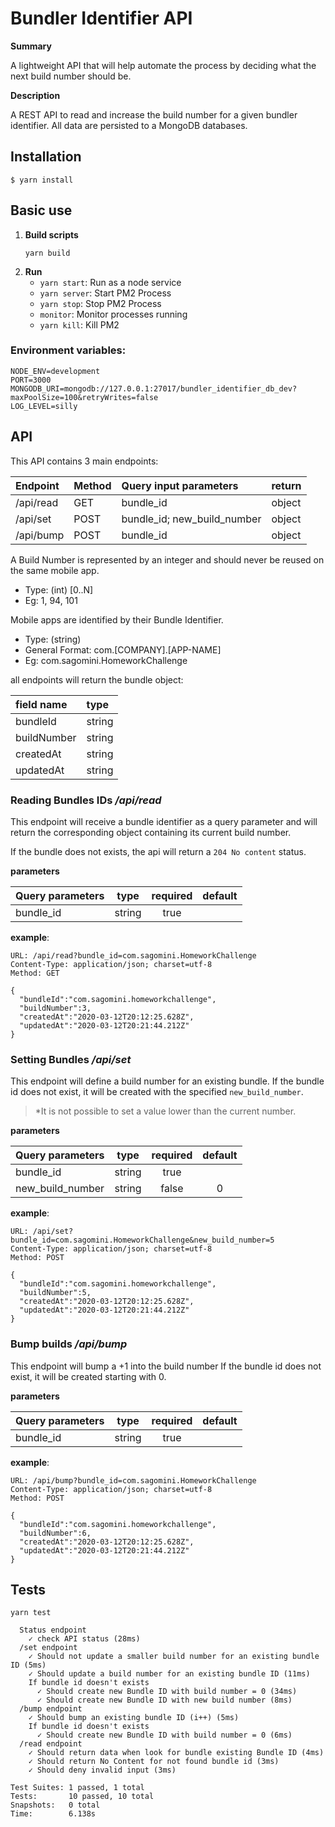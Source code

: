 # Bundler Identifier API

**Summary**

A lightweight API that will help automate the process by deciding what the next build number should be.

**Description**

A REST API to read and increase the build number for a given bundler identifier.
All data are persisted to a MongoDB databases.

## Installation

```
$ yarn install
```

## Basic use

1. **Build scripts**
   ```
   yarn build
   ```
2. **Run**
   - `yarn start`: Run as a node service
   - `yarn server`: Start PM2 Process
   - `yarn stop`: Stop PM2 Process
   - `monitor`: Monitor processes running
   - `yarn kill`: Kill PM2

### Environment variables:

```
NODE_ENV=development
PORT=3000
MONGODB_URI=mongodb://127.0.0.1:27017/bundler_identifier_db_dev?maxPoolSize=100&retryWrites=false
LOG_LEVEL=silly
```

## API

This API contains 3 main endpoints:

| Endpoint  | Method | Query input parameters      | return |
| :-------- | :----- | :-------------------------- | ------ |
| /api/read | GET    | bundle_id                   | object |
| /api/set  | POST   | bundle_id; new_build_number | object |
| /api/bump | POST   | bundle_id                   | object |

A Build Number is represented by an integer and should never be reused on the same mobile app.

- Type: (int) [0..N]
- Eg: 1, 94, 101

Mobile apps are identified by their Bundle Identifier.

- Type: (string)
- General Format: com.[COMPANY].[APP-NAME]
- Eg: com.sagomini.HomeworkChallenge
  

all endpoints will return the bundle object:

| field name  | type   |
| :---------- | :----- |
| bundleId    | string |
| buildNumber | string |
| createdAt   | string |
| updatedAt   | string |

### Reading Bundles IDs */api/read*

This endpoint will receive a bundle identifier as a query parameter and will return the corresponding object containing its current build number.

If the bundle does not exists, the api will return a `204 No content` status.

**parameters**

| Query parameters |  type  | required | default |
| :--------------- | :----: | :------: | :-----: |
| bundle_id        | string |   true   |         |

**example**:

```
URL: /api/read?bundle_id=com.sagomini.HomeworkChallenge
Content-Type: application/json; charset=utf-8
Method: GET

```

```
{
  "bundleId":"com.sagomini.homeworkchallenge",
  "buildNumber":3,
  "createdAt":"2020-03-12T20:12:25.628Z",
  "updatedAt":"2020-03-12T20:21:44.212Z"
}
```

### Setting Bundles */api/set*

This endpoint will define a build number for an existing bundle.
If the bundle id does not exist, it will be created with the specified `new_build_number`.

> *It is not possible to set a value lower than the current number.

**parameters**

| Query parameters |  type  | required | default |
| :--------------- | :----: | :------: | :-----: |
| bundle_id        | string |   true   |         |
| new_build_number | string |  false   |    0    |

**example**:

```
URL: /api/set?bundle_id=com.sagomini.HomeworkChallenge&new_build_number=5
Content-Type: application/json; charset=utf-8
Method: POST

```

```
{
  "bundleId":"com.sagomini.homeworkchallenge",
  "buildNumber":5,
  "createdAt":"2020-03-12T20:12:25.628Z",
  "updatedAt":"2020-03-12T20:21:44.212Z"
}
```

### Bump builds */api/bump*

This endpoint will bump a +1 into the build number
If the bundle id does not exist, it will be created starting with 0.

**parameters**

| Query parameters |  type  | required | default |
| :--------------- | :----: | :------: | :-----: |
| bundle_id        | string |   true   |         |

**example**:

```
URL: /api/bump?bundle_id=com.sagomini.HomeworkChallenge
Content-Type: application/json; charset=utf-8
Method: POST

```

```
{
  "bundleId":"com.sagomini.homeworkchallenge",
  "buildNumber":6,
  "createdAt":"2020-03-12T20:12:25.628Z",
  "updatedAt":"2020-03-12T20:21:44.212Z"
}
```

## Tests

```
yarn test
```

```
  Status endpoint
    ✓ check API status (28ms)
  /set endpoint
    ✓ Should not update a smaller build number for an existing bundle ID (5ms)
    ✓ Should update a build number for an existing bundle ID (11ms)
    If bundle id doesn't exists
      ✓ Should create new Bundle ID with build number = 0 (34ms)
      ✓ Should create new Bundle ID with new build number (8ms)
  /bump endpoint
    ✓ Should bump an existing bundle ID (i++) (5ms)
    If bundle id doesn't exists
      ✓ Should create new Bundle ID with build number = 0 (6ms)
  /read endpoint
    ✓ Should return data when look for bundle existing Bundle ID (4ms)
    ✓ Should return No Content for not found bundle id (3ms)
    ✓ Should deny invalid input (3ms)

Test Suites: 1 passed, 1 total
Tests:       10 passed, 10 total
Snapshots:   0 total
Time:        6.138s

```
